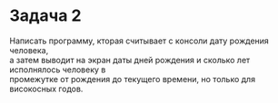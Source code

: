# Задача 2 <br/>
Написать программу, кторая считывает с консоли дату рождения человека, <br/>
а затем выводит на экран даты дней рождения и сколько лет исполнялось человеку в <br/>
промежутке от рождения до текущего времени, но только для високосных годов. <br/>